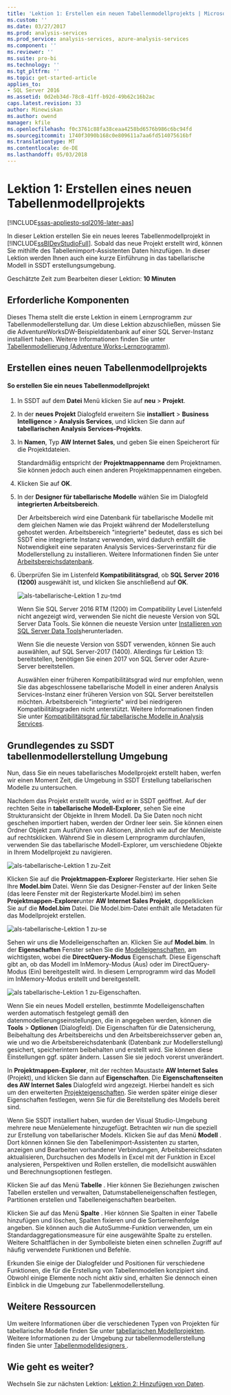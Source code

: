 ```yaml
---
title: 'Lektion 1: Erstellen ein neuen Tabellenmodellprojekts | Microsoft Docs'
ms.custom: ''
ms.date: 03/27/2017
ms.prod: analysis-services
ms.prod_service: analysis-services, azure-analysis-services
ms.component: ''
ms.reviewer: ''
ms.suite: pro-bi
ms.technology: ''
ms.tgt_pltfrm: ''
ms.topic: get-started-article
applies_to:
- SQL Server 2016
ms.assetid: 0d2eb34d-78c8-41ff-b92d-49b62c16b2ac
caps.latest.revision: 33
author: Minewiskan
ms.author: owend
manager: kfile
ms.openlocfilehash: f0c3761c88fa38ceaa4258bd6576b986c6bc94fd
ms.sourcegitcommit: 1740f3090b168c0e809611a7aa6fd514075616bf
ms.translationtype: MT
ms.contentlocale: de-DE
ms.lasthandoff: 05/03/2018
---
```

# <a name="lesson-1-create-a-new-tabular-model-project"></a>Lektion 1: Erstellen eines neuen Tabellenmodellprojekts
[!INCLUDE[ssas-appliesto-sql2016-later-aas](../includes/ssas-appliesto-sql2016-later-aas.md)]

In dieser Lektion erstellen Sie ein neues leeres Tabellenmodellprojekt in [!INCLUDE[ssBIDevStudioFull](../includes/ssbidevstudiofull-md.md)]. Sobald das neue Projekt erstellt wird, können Sie mithilfe des Tabellenimport-Assistenten Daten hinzufügen. In dieser Lektion werden Ihnen auch eine kurze Einführung in das tabellarische Modell in SSDT erstellungsumgebung.  
  
Geschätzte Zeit zum Bearbeiten dieser Lektion: **10 Minuten**  
  
## <a name="prerequisites"></a>Erforderliche Komponenten  
Dieses Thema stellt die erste Lektion in einem Lernprogramm zur Tabellenmodellerstellung dar. Um diese Lektion abzuschließen, müssen Sie die AdventureWorksDW-Beispieldatenbank auf einer SQL Server-Instanz installiert haben. Weitere Informationen finden Sie unter [Tabellenmodellierung &#40;Adventure Works-Lernprogramm&#41;](../analysis-services/tabular-modeling-adventure-works-tutorial.md).  
  
## <a name="create-a-new-tabular-model-project"></a>Erstellen eines neuen Tabellenmodellprojekts  
  
#### <a name="to-create-a-new-tabular-model-project"></a>So erstellen Sie ein neues Tabellenmodellprojekt  
  
1.  In SSDT auf dem **Datei** Menü klicken Sie auf **neu** > **Projekt**.  
  
2.  In der **neues Projekt** Dialogfeld erweitern Sie **installiert** > **Business Intelligence** > **Analysis Services**, und klicken Sie dann auf **tabellarischen Analysis Services-Projekts**.  
  
3.  In **Namen**, Typ **AW Internet Sales**, und geben Sie einen Speicherort für die Projektdateien.  
  
    Standardmäßig entspricht der **Projektmappenname** dem Projektnamen. Sie können jedoch auch einen anderen Projektmappennamen eingeben.  
  
4.  Klicken Sie auf **OK**.  
  
5.  In der **Designer für tabellarische Modelle** wählen Sie im Dialogfeld **integrierten Arbeitsbereich**.  
  
    Der Arbeitsbereich wird eine Datenbank für tabellarische Modelle mit dem gleichen Namen wie das Projekt während der Modellerstellung gehostet werden. Arbeitsbereich "integrierte" bedeutet, dass es sich bei SSDT eine integrierte Instanz verwenden, wird dadurch entfällt die Notwendigkeit eine separaten Analysis Services-Serverinstanz für die Modellerstellung zu installieren. Weitere Informationen finden Sie unter [Arbeitsbereichsdatenbank](../analysis-services/tabular-models/workspace-database-ssas-tabular.md).
      
6.  Überprüfen Sie im Listenfeld **Kompatibilitätsgrad**, ob **SQL Server 2016 (1200)** ausgewählt ist, und klicken Sie anschließend auf **OK**.   
 
    ![als-tabellarische-Lektion 1 zu-tmd](../analysis-services/media/as-tabular-lesson1-tmd.png)
      
    Wenn Sie SQL Server 2016 RTM (1200) im Compatibility Level Listenfeld nicht angezeigt wird, verwenden Sie nicht die neueste Version von SQL Server Data Tools. Sie können die neueste Version unter [Installieren von SQL Server Data Tools](https://docs.microsoft.com/sql/ssdt/download-sql-server-data-tools-ssdt)herunterladen.  

    Wenn Sie die neueste Version von SSDT verwenden, können Sie auch auswählen, auf SQL Server-2017 (1400). Allerdings für Lektion 13: bereitstellen, benötigen Sie einen 2017 von SQL Server oder Azure-Server bereitstellen.
      
    Auswählen einer früheren Kompatibilitätsgrad wird nur empfohlen, wenn Sie das abgeschlossene tabellarische Modell in einer anderen Analysis Services-Instanz einer früheren Version von SQL Server bereitstellen möchten. Arbeitsbereich "integrierte" wird bei niedrigeren Kompatibilitätsgraden nicht unterstützt. Weitere Informationen finden Sie unter [Kompatibilitätsgrad für tabellarische Modelle in Analysis Services](../analysis-services/tabular-models/compatibility-level-for-tabular-models-in-analysis-services.md).   
  
## <a name="understanding-the-ssdt-tabular-model-authoring-environment"></a>Grundlegendes zu SSDT tabellenmodellerstellung Umgebung  
Nun, dass Sie ein neues tabellarisches Modellprojekt erstellt haben, werfen wir einen Moment Zeit, die Umgebung in SSDT Erstellung tabellarischen Modelle zu untersuchen.  
  
Nachdem das Projekt erstellt wurde, wird er in SSDT geöffnet. Auf der rechten Seite in **tabellarische Modell-Explorer**, sehen Sie eine Strukturansicht der Objekte in Ihrem Modell. Da Sie Daten noch nicht geschehen importiert haben, werden der Ordner leer sein. Sie können einen Ordner Objekt zum Ausführen von Aktionen, ähnlich wie auf der Menüleiste auf rechtsklicken. Während Sie in diesem Lernprogramm durchlaufen, verwenden Sie das tabellarische Modell-Explorer, um verschiedene Objekte in Ihrem Modellprojekt zu navigieren.

![als-tabellarische-Lektion 1 zu-Zeit](../analysis-services/media/as-tabular-lesson1-tme.png)

Klicken Sie auf die **Projektmappen-Explorer** Registerkarte. Hier sehen Sie Ihre **Model.bim** Datei. Wenn Sie das Designer-Fenster auf der linken Seite (das leere Fenster mit der Registerkarte Model.bim) im sehen **Projektmappen-Explorer**unter **AW Internet Sales Projekt**, doppelklicken Sie auf die **Model.bim** Datei. Die Model.bim-Datei enthält alle Metadaten für das Modellprojekt erstellen. 

![als-tabellarische-Lektion 1 zu-se](../analysis-services/media/as-tabular-lesson1-se.png)
  
Sehen wir uns die Modelleigenschaften an. Klicken Sie auf **Model.bim**. In der **Eigenschaften** Fenster sehen Sie die [Modelleigenschaften](../analysis-services/tabular-models/model-properties-ssas-tabular.md), am wichtigsten, wobei die **DirectQuery-Modus** Eigenschaft. Diese Eigenschaft gibt an, ob das Modell im InMemory-Modus (Aus) oder im DirectQuery-Modus (Ein) bereitgestellt wird. In diesem Lernprogramm wird das Modell im InMemory-Modus erstellt und bereitgestellt.

![als tabellarische-Lektion 1 zu-Eigenschaften.](../analysis-services/media/as-tabular-lesson1-properties.png)
  
Wenn Sie ein neues Modell erstellen, bestimmte Modelleigenschaften werden automatisch festgelegt gemäß den datenmodellierungseinstellungen, die in angegeben werden, können die **Tools** > **Optionen** (Dialogfeld). Die Eigenschaften für die Datensicherung, Beibehaltung des Arbeitsbereichs und den Arbeitsbereichsserver geben an, wie und wo die Arbeitsbereichsdatenbank (Datenbank zur Modellerstellung) gesichert, speicherintern beibehalten und erstellt wird. Sie können diese Einstellungen ggf. später ändern. Lassen Sie sie jedoch vorerst unverändert.  

In **Projektmappen-Explorer**, mit der rechten Maustaste **AW Internet Sales** (Projekt), und klicken Sie dann auf **Eigenschaften**. Die **Eigenschaftenseiten des AW Internet Sales** Dialogfeld wird angezeigt. Hierbei handelt es sich um den erweiterten [Projekteigenschaften](../analysis-services/tabular-models/project-properties-ssas-tabular.md). Sie werden später einige dieser Eigenschaften festlegen, wenn Sie für die Bereitstellung des Modells bereit sind.  
  
Wenn Sie SSDT installiert haben, wurden der Visual Studio-Umgebung mehrere neue Menüelemente hinzugefügt. Betrachten wir nun die speziell zur Erstellung von tabellarischer Models. Klicken Sie auf das Menü **Modell** . Dort können können Sie den Tabellenimport-Assistenten zu starten, anzeigen und Bearbeiten vorhandener Verbindungen, Arbeitsbereichsdaten aktualisieren, Durchsuchen des Modells in Excel mit der Funktion in Excel analysieren, Perspektiven und Rollen erstellen, die modellsicht auswählen und Berechnungsoptionen festlegen.  
  
Klicken Sie auf das Menü **Tabelle** . Hier können Sie Beziehungen zwischen Tabellen erstellen und verwalten, Datumstabelleneigenschaften festlegen, Partitionen erstellen und Tabelleneigenschaften bearbeiten.  
  
Klicken Sie auf das Menü **Spalte** . Hier können Sie Spalten in einer Tabelle hinzufügen und löschen, Spalten fixieren und die Sortierreihenfolge angeben. Sie können auch die AutoSumme-Funktion verwenden, um ein Standardaggregationsmeasure für eine ausgewählte Spalte zu erstellen. Weitere Schaltflächen in der Symbolleiste bieten einen schnellen Zugriff auf häufig verwendete Funktionen und Befehle.  
  
Erkunden Sie einige der Dialogfelder und Positionen für verschiedene Funktionen, die für die Erstellung von Tabellenmodellen konzipiert sind. Obwohl einige Elemente noch nicht aktiv sind, erhalten Sie dennoch einen Einblick in die Umgebung zur Tabellenmodellerstellung.  


## <a name="additional-resources"></a>Weitere Ressourcen
Um weitere Informationen über die verschiedenen Typen von Projekten für tabellarische Modelle finden Sie unter [tabellarischen Modellprojekten](../analysis-services/tabular-models/tabular-model-projects-ssas-tabular.md). Weitere Informationen zu der Umgebung zur tabellenmodellerstellung finden Sie unter [Tabellenmodelldesigners ](../analysis-services/tabular-models/tabular-model-designer-ssas.md).  
  

## <a name="whats-next"></a>Wie geht es weiter?
Wechseln Sie zur nächsten Lektion: [Lektion 2: Hinzufügen von Daten](../analysis-services/lesson-2-add-data.md).

  
  
  
